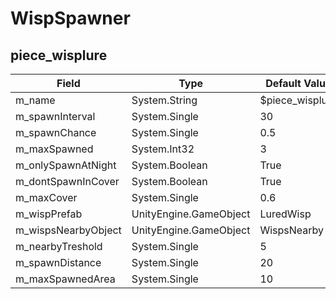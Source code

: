 # WispSpawner

## piece_wisplure

|Field|Type|Default Value|
|-----|----|-------------|
|m_name|System.String|$piece_wisplure|
|m_spawnInterval|System.Single|30|
|m_spawnChance|System.Single|0.5|
|m_maxSpawned|System.Int32|3|
|m_onlySpawnAtNight|System.Boolean|True|
|m_dontSpawnInCover|System.Boolean|True|
|m_maxCover|System.Single|0.6|
|m_wispPrefab|UnityEngine.GameObject|LuredWisp|
|m_wispsNearbyObject|UnityEngine.GameObject|WispsNearby|
|m_nearbyTreshold|System.Single|5|
|m_spawnDistance|System.Single|20|
|m_maxSpawnedArea|System.Single|10|

